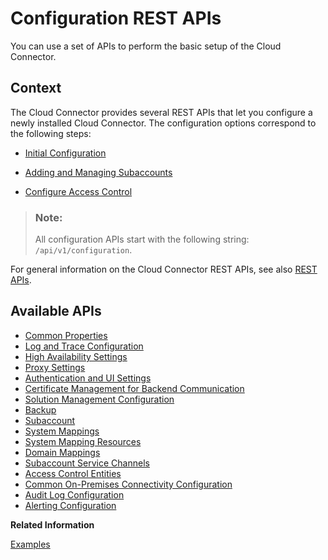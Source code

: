 <!-- loiocfb9d579f50b4711a514dc8f08d22f73 -->

# Configuration REST APIs

You can use a set of APIs to perform the basic setup of the Cloud Connector.



<a name="loiocfb9d579f50b4711a514dc8f08d22f73__section_gmq_kjf_ggb"/>

## Context

The Cloud Connector provides several REST APIs that let you configure a newly installed Cloud Connector. The configuration options correspond to the following steps:

-   [Initial Configuration](initial-configuration-db9170a.md)

-   [Adding and Managing Subaccounts](adding-and-managing-subaccounts-f16df12.md)

-   [Configure Access Control](configure-access-control-f42fe44.md)


> ### Note:  
> All configuration APIs start with the following string: `/api/v1/configuration`.

For general information on the Cloud Connector REST APIs, see also [REST APIs](rest-apis-ede0776.md).



<a name="loiocfb9d579f50b4711a514dc8f08d22f73__section_hyd_pvp_fdb"/>

## Available APIs

-   [Common Properties](common-properties-8aed644.md)
-   [Log and Trace Configuration](log-and-trace-configuration-bee0c5d.md)
-   [High Availability Settings](high-availability-settings-b168417.md)
-   [Proxy Settings](proxy-settings-03a1f85.md)
-   [Authentication and UI Settings](authentication-and-ui-settings-44bff8d.md)
-   [Certificate Management for Backend Communication](certificate-management-for-backend-communication-7a74c14.md)
-   [Solution Management Configuration](solution-management-configuration-024ab69.md)
-   [Backup](backup-d94b9db.md)
-   [Subaccount](subaccount-72885a1.md)
-   [System Mappings](system-mappings-e933fd9.md)
-   [System Mapping Resources](system-mapping-resources-99df2b9.md)
-   [Domain Mappings](domain-mappings-66e5d47.md)
-   [Subaccount Service Channels](subaccount-service-channels-b20af3b.md)
-   [Access Control Entities](access-control-entities-2b8ee62.md)
-   [Common On-Premises Connectivity Configuration](common-on-premises-connectivity-configuration-03a3ab3.md)
-   [Audit Log Configuration](audit-log-configuration-35f9d40.md)
-   [Alerting Configuration](alerting-configuration-19dd06b.md)

**Related Information**  


[Examples](examples-7d69bf1.md "Find examples on how to use the Cloud Connector's configuration REST APIs.")

